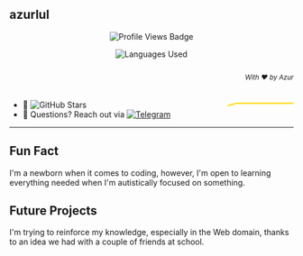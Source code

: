 ## azurlul

<p align="center">
	<img alt="Profile Views Badge" src="https://komarev.com/ghpvc/?username=azurlul&style=flat" />
</p>

<p align="center">
	<img alt="Languages Used"
	    src="https://github-readme-stats.vercel.app/api/top-langs/?username=azurlul&langs_count=10&layout=compact&theme=tokyonight&title_color=0x005ACE&icon_color=0x005ACE&hide_title=true"/>
</p>

<h6 align="right">
	<sub>
		With ❤️ by Azur
	</sub>
</h6>

- 🌟 ![GitHub Stars](https://img.shields.io/github/stars/azurlul?style=flat&label=Total%20Stars)<img align="right" alt="Stars graph" src="sparklines/stargazers.svg" height="18px" />
- 📧 Questions? Reach out via  [![Telegram](https://img.shields.io/badge/Telegram-%230077B5.svg?logo=Telegram&logoColor=white)](https://t.me/reshowing)

---

## Fun Fact

I'm a newborn when it comes to coding, however, I'm open to learning everything needed when I'm autistically focused on something.

## Future Projects

I'm trying to reinforce my knowledge, especially in the Web domain, thanks to an idea we had with a couple of friends at school.
